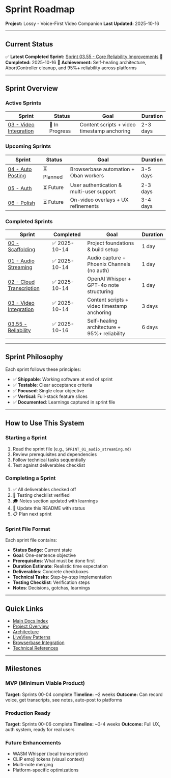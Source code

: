 # Sprint Roadmap

**Project:** Lossy - Voice-First Video Companion
**Last Updated:** 2025-10-16

---

## Current Status

✅ **Latest Completed Sprint:** [Sprint 03.55 - Core Reliability Improvements](./SPRINT_03.55_reliability_improvements.md)
📅 **Completed:** 2025-10-16
🎯 **Achievement:** Self-healing architecture, AbortController cleanup, and 95%+ reliability across platforms

---

## Sprint Overview

### Active Sprints

| Sprint | Status | Goal | Duration |
|--------|--------|------|----------|
| [03 - Video Integration](./SPRINT_03_video_integration.md) | 🚧 In Progress | Content scripts + video timestamp anchoring | 2-3 days |

### Upcoming Sprints

| Sprint | Status | Goal | Duration |
|--------|--------|------|----------|
| [04 - Auto Posting](./SPRINT_04_auto_posting.md) | ⏳ Planned | Browserbase automation + Oban workers | 3-5 days |
| [05 - Auth](./SPRINT_05_auth.md) | ⏳ Future | User authentication & multi-user support | 2-3 days |
| [06 - Polish](./SPRINT_06_polish.md) | ⏳ Future | On-video overlays + UX refinements | 3-4 days |

### Completed Sprints

| Sprint | Completed | Goal | Duration |
|--------|-----------|------|----------|
| [00 - Scaffolding](./archive/SPRINT_00_scaffolding.md) | ✅ 2025-10-14 | Project foundations & build setup | 1 day |
| [01 - Audio Streaming](./archive/SPRINT_01_audio_streaming.md) | ✅ 2025-10-14 | Audio capture + Phoenix Channels (no auth) | 1 day |
| [02 - Cloud Transcription](./archive/SPRINT_02_transcription.md) | ✅ 2025-10-14 | OpenAI Whisper + GPT-4o note structuring | 1 day |
| [03 - Video Integration](./SPRINT_03_video_integration.md) | ✅ 2025-10-14 | Content scripts + video timestamp anchoring | 3 days |
| [03.55 - Reliability](./SPRINT_03.55_reliability_improvements.md) | ✅ 2025-10-16 | Self-healing architecture + 95%+ reliability | 6 days |

---

## Sprint Philosophy

Each sprint follows these principles:

- ✅ **Shippable**: Working software at end of sprint
- ✅ **Testable**: Clear acceptance criteria
- ✅ **Focused**: Single clear objective
- ✅ **Vertical**: Full-stack feature slices
- ✅ **Documented**: Learnings captured in sprint file

---

## How to Use This System

### Starting a Sprint

1. Read the sprint file (e.g., `SPRINT_01_audio_streaming.md`)
2. Review prerequisites and dependencies
3. Follow technical tasks sequentially
4. Test against deliverables checklist

### Completing a Sprint

1. ✅ All deliverables checked off
2. 📝 Testing checklist verified
3. 🎓 Notes section updated with learnings
4. 🔄 Update this README with status
5. 📋 Plan next sprint

### Sprint File Format

Each sprint file contains:
- **Status Badge**: Current state
- **Goal**: One-sentence objective
- **Prerequisites**: What must be done first
- **Duration Estimate**: Realistic time expectation
- **Deliverables**: Concrete checkboxes
- **Technical Tasks**: Step-by-step implementation
- **Testing Checklist**: Verification steps
- **Notes**: Decisions, gotchas, learnings

---

## Quick Links

- [Main Docs Index](../INDEX.md)
- [Project Overview](../01_PROJECT_OVERVIEW.md)
- [Architecture](../02_ARCHITECTURE.md)
- [LiveView Patterns](../03_LIVEVIEW_PATTERNS.md)
- [Browserbase Integration](../04_BROWSERBASE_INTEGRATION.md)
- [Technical References](../TECHNICAL_REFERENCES.md)

---

## Milestones

### MVP (Minimum Viable Product)
**Target:** Sprints 00-04 complete
**Timeline:** ~2 weeks
**Outcome:** Can record voice, get transcripts, see notes, auto-post to platforms

### Production Ready
**Target:** Sprints 00-06 complete
**Timeline:** ~3-4 weeks
**Outcome:** Full UX, auth system, ready for real users

### Future Enhancements
- WASM Whisper (local transcription)
- CLIP emoji tokens (visual context)
- Multi-note merging
- Platform-specific optimizations
